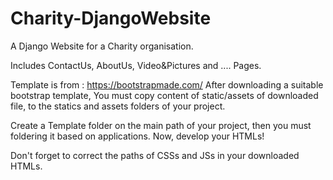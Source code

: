 # Charity-DjangoWebsite
A Django Website for a Charity organisation.

Includes ContactUs, AboutUs, Video&Pictures and .... Pages.


Template is from : https://bootstrapmade.com/ 
After downloading a suitable bootstrap template, 
You must copy content of static/assets of downloaded file, 
to the statics and assets folders of your project.

Create a Template folder on the main path of your project,
then you must foldering it based on applications. Now, develop your HTMLs!

Don't forget to correct the paths of CSSs and JSs in your downloaded HTMLs.
